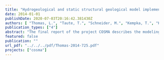 ```yaml
---
title: "Hydrogeological and static structural geological model implementation - Modeling Scenarios -"
date: 2014-01-01
publishDate: 2020-07-03T20:16:42.381430Z
authors: [ "Thomas, L.", "Taute, T.", "Schneider, M.", "Kempka, T.", "Kühn, M." ]
publication_types: ["4"]
abstract: "The final report of the project COSMA describes the modeling results of four different scenarios regarding the pressure build-up in shallow aquifers due to the injection of CO2 into the sandstone aquifers of the Detfurth Formation. It is based on the “Technical Report on hydrogeological and static structural geological model implementation” (D 2.1) which focuses on the compilation of geological and hydrogeological background data (average values) and the development of a simplified conceptual hydrogeological model for a setting typical for the Northern German Sedimentary Basin as well as the model selection, model parameterization, definition of boundary conditions and implementation in hydrogeological flow model software packages. The hydrogeological model of the Cenozoic includes Quaternary and Tertiary aquifers down to the layer beneath the Rupelian clay. Moreover, a concept for modeling the interaction between deep, consolidated, saline aquifers with unconsolidated freshwater aquifers was developed. This report describes scenario analyses by using the numerical hydraulic model of the Detfurth Formation (Middle Bunter) and the simplified numerical groundwater model of the Cenozoic. The numerical models can be used to assess the key parameters, having an impact on the upconing of deeper saline groundwater beneath the well fields of water works (in shallow aquifer) due to imposed pressure signals."
featured: false
publication: ""
url_pdf: "../../../pdf/Thomas-2014-725.pdf"
projects: ["cosma"]
---
```



